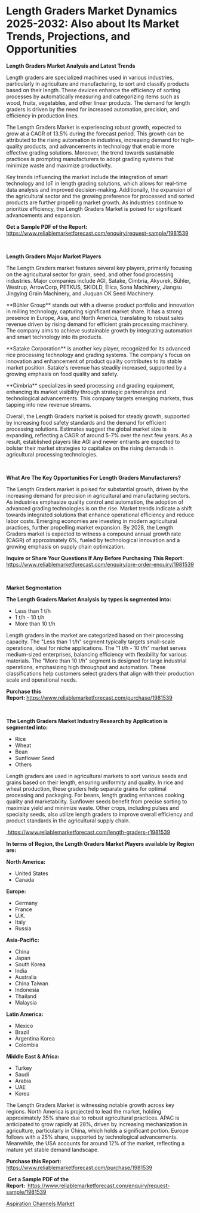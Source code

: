 <p><h1>Length Graders Market Dynamics 2025-2032: Also about Its Market Trends, Projections, and Opportunities</h1></p><p><strong>Length Graders Market Analysis and Latest Trends</strong></p>
<p><p>Length graders are specialized machines used in various industries, particularly in agriculture and manufacturing, to sort and classify products based on their length. These devices enhance the efficiency of sorting processes by automatically measuring and categorizing items such as wood, fruits, vegetables, and other linear products. The demand for length graders is driven by the need for increased automation, precision, and efficiency in production lines.</p><p>The Length Graders Market is experiencing robust growth, expected to grow at a CAGR of 13.5% during the forecast period. This growth can be attributed to the rising automation in industries, increasing demand for high-quality products, and advancements in technology that enable more effective grading solutions. Moreover, the trend towards sustainable practices is prompting manufacturers to adopt grading systems that minimize waste and maximize productivity.</p><p>Key trends influencing the market include the integration of smart technology and IoT in length grading solutions, which allows for real-time data analysis and improved decision-making. Additionally, the expansion of the agricultural sector and the growing preference for processed and sorted products are further propelling market growth. As industries continue to prioritize efficiency, the Length Graders Market is poised for significant advancements and expansion.</p></p>
<p><strong>Get a Sample PDF of the Report:&nbsp;</strong> <a href="https://www.reliablemarketforecast.com/enquiry/request-sample/1981539?utm_campaign=1899&utm_medium=2&utm_source=Github&utm_content=ia&utm_term=02032025&utm_id=length-graders">https://www.reliablemarketforecast.com/enquiry/request-sample/1981539</a></p>
<p>&nbsp;</p>
<p><strong>Length Graders Major Market Players</strong></p>
<p><p>The Length Graders market features several key players, primarily focusing on the agricultural sector for grain, seed, and other food processing industries. Major companies include AGI, Satake, Cimbria, Akyurek, Bühler, Westrup, ArrowCorp, PETKUS, SKIOLD, Elica, Sona Machinery, Jiangsu Jingying Grain Machinery, and Jiuquan OK Seed Machinery.</p><p>**Bühler Group** stands out with a diverse product portfolio and innovation in milling technology, capturing significant market share. It has a strong presence in Europe, Asia, and North America, translating to robust sales revenue driven by rising demand for efficient grain processing machinery. The company aims to achieve sustainable growth by integrating automation and smart technology into its products.</p><p>**Satake Corporation** is another key player, recognized for its advanced rice processing technology and grading systems. The company's focus on innovation and enhancement of product quality contributes to its stable market position. Satake's revenue has steadily increased, supported by a growing emphasis on food quality and safety.</p><p>**Cimbria** specializes in seed processing and grading equipment, enhancing its market visibility through strategic partnerships and technological advancements. This company targets emerging markets, thus tapping into new revenue streams.</p><p>Overall, the Length Graders market is poised for steady growth, supported by increasing food safety standards and the demand for efficient processing solutions. Estimates suggest the global market size is expanding, reflecting a CAGR of around 5-7% over the next few years. As a result, established players like AGI and newer entrants are expected to bolster their market strategies to capitalize on the rising demands in agricultural processing technologies.</p></p>
<p>&nbsp;</p>
<p><strong>What Are The Key Opportunities For Length Graders Manufacturers?</strong></p>
<p><p>The Length Graders market is poised for substantial growth, driven by the increasing demand for precision in agricultural and manufacturing sectors. As industries emphasize quality control and automation, the adoption of advanced grading technologies is on the rise. Market trends indicate a shift towards integrated solutions that enhance operational efficiency and reduce labor costs. Emerging economies are investing in modern agricultural practices, further propelling market expansion. By 2028, the Length Graders market is expected to witness a compound annual growth rate (CAGR) of approximately 6%, fueled by technological innovation and a growing emphasis on supply chain optimization.</p></p>
<p><strong>Inquire or Share Your Questions If Any Before Purchasing This Report:</strong> <a href="https://www.reliablemarketforecast.com/enquiry/pre-order-enquiry/1981539?utm_campaign=1899&utm_medium=2&utm_source=Github&utm_content=ia&utm_term=02032025&utm_id=length-graders">https://www.reliablemarketforecast.com/enquiry/pre-order-enquiry/1981539</a></p>
<p>&nbsp;</p>
<p><strong>Market Segmentation</strong></p>
<p><strong>The Length Graders Market Analysis by types is segmented into:</strong></p>
<p><ul><li>Less than 1 t/h</li><li>1 t/h - 10 t/h</li><li>More than 10 t/h</li></ul></p>
<p><p>Length graders in the market are categorized based on their processing capacity. The "Less than 1 t/h" segment typically targets small-scale operations, ideal for niche applications. The "1 t/h - 10 t/h" market serves medium-sized enterprises, balancing efficiency with flexibility for various materials. The "More than 10 t/h" segment is designed for large industrial operations, emphasizing high throughput and automation. These classifications help customers select graders that align with their production scale and operational needs.</p></p>
<p><strong>Purchase this Report:&nbsp;</strong><a href="https://www.reliablemarketforecast.com/purchase/1981539?utm_campaign=1899&utm_medium=2&utm_source=Github&utm_content=ia&utm_term=02032025&utm_id=length-graders">https://www.reliablemarketforecast.com/purchase/1981539</a></p>
<p>&nbsp;</p>
<p><strong>The Length Graders Market Industry Research by Application is segmented into:</strong></p>
<p><ul><li>Rice</li><li>Wheat</li><li>Bean</li><li>Sunflower Seed</li><li>Others</li></ul></p>
<p><p>Length graders are used in agricultural markets to sort various seeds and grains based on their length, ensuring uniformity and quality. In rice and wheat production, these graders help separate grains for optimal processing and packaging. For beans, length grading enhances cooking quality and marketability. Sunflower seeds benefit from precise sorting to maximize yield and minimize waste. Other crops, including pulses and specialty seeds, also utilize length graders to improve overall efficiency and product standards in the agricultural supply chain.</p></p>
<p><a href="https://www.reliablemarketforecast.com/length-graders-r1981539?utm_campaign=1899&utm_medium=2&utm_source=Github&utm_content=ia&utm_term=02032025&utm_id=length-graders">&nbsp;https://www.reliablemarketforecast.com/length-graders-r1981539</a></p>
<p><strong>In terms of Region, the Length Graders Market Players available by Region are:</strong></p>
<p>
    <p> <strong> North America: </strong>
        <ul>
            <li>United States</li>
            <li>Canada</li>
        </ul>
        </p> 
    <p> <strong> Europe: </strong>
        <ul>
            <li>Germany</li>
            <li>France</li>
            <li>U.K.</li>
            <li>Italy</li>
            <li>Russia</li>
        </ul>
        </p> 
    <p> <strong> Asia-Pacific: </strong>
        <ul>
            <li>China</li>
            <li>Japan</li>
            <li>South Korea</li>
            <li>India</li>
            <li>Australia</li>
            <li>China Taiwan</li>
            <li>Indonesia</li>
            <li>Thailand</li>
            <li>Malaysia</li>
        </ul>
        </p> 
    <p> <strong> Latin America: </strong>
        <ul>
            <li>Mexico</li>
            <li>Brazil</li>
            <li>Argentina Korea</li>
            <li>Colombia</li>
        </ul>
        </p> 
    <p> <strong> Middle East & Africa: </strong>
        <ul>
            <li>Turkey</li>
            <li>Saudi</li>
            <li>Arabia</li>
            <li>UAE</li>
            <li>Korea</li>
        </ul>
    </p>
    </p>
<p><p>The Length Graders Market is witnessing notable growth across key regions. North America is projected to lead the market, holding approximately 35% share due to robust agricultural practices. APAC is anticipated to grow rapidly at 28%, driven by increasing mechanization in agriculture, particularly in China, which holds a significant portion. Europe follows with a 25% share, supported by technological advancements. Meanwhile, the USA accounts for around 12% of the market, reflecting a mature yet stable demand landscape.</p></p>
<p><strong>Purchase this Report: </strong><a href="https://www.reliablemarketforecast.com/purchase/1981539?utm_campaign=1899&utm_medium=2&utm_source=Github&utm_content=ia&utm_term=02032025&utm_id=length-graders">https://www.reliablemarketforecast.com/purchase/1981539</a></p>
<p>&nbsp;<strong>Get a Sample PDF of the Report:&nbsp;&nbsp;</strong><a href="https://www.reliablemarketforecast.com/enquiry/request-sample/1981539?utm_campaign=1899&utm_medium=2&utm_source=Github&utm_content=ia&utm_term=02032025&utm_id=length-graders">https://www.reliablemarketforecast.com/enquiry/request-sample/1981539</a></p>
<p><strong></strong></p>
<p><p><a href="https://github.com/YashRP12/Market-Research-Report-List-7/blob/main/aspiration-channels-market.md?utm_campaign=1899&utm_medium=2&utm_source=Github&utm_content=ia&utm_term=02032025&utm_id=length-graders">Aspiration Channels Market</a></p></p>